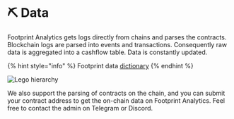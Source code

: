 # ⛏ Data

Footprint Analytics gets logs directly from chains and parses the contracts. Blockchain logs are parsed into events and transactions. Consequently raw data is aggregated into a cashflow table. Data is constantly updated.

{% hint style="info" %}
Footprint data [dictionary](https://www.footprint.network/@Footprint/Footprint-Datasets-Data-Dictionary)
{% endhint %}

![Lego hierarchy](https://static.footprint.network/card\_images/dfc24b81-9083-4f19-b50e-723debe233e0.jpg)

We also support the parsing of contracts on the chain, and you can submit your contract address to get the on-chain data on Footprint Analytics. Feel free to contact the admin on Telegram or Discord.
